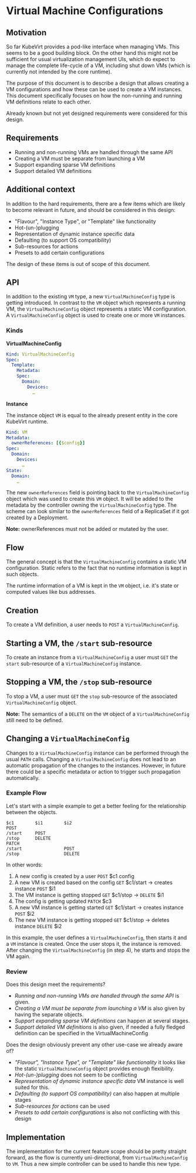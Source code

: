 # Virtual Machine Configurations

## Motivation

So far KubeVirt provides a pod-like interface when managing VMs. This seems to
be a good building block.
On the other hand this might not be sufficient for usual virtualization
management UIs, which do expect to manage the complete life-cycle of a VM,
including shut down VMs (which is currently not intended by the core runtime).


The purpose of this document is to describe a design that allows creating a VM
configurations and how these can be used to create a VM instances.  This
document specifically focuses on how the non-running and running VM definitions
relate to each other.

Already known but not yet designed requirements were considered for this
design.


## Requirements
* Running and non-running VMs are handled through the same API
* Creating a VM must be separate from launching a VM
* Support expanding sparse VM definitions
* Support detailed VM definitions


## Additional context
In addition to the hard requirements, there are a few items which are likely
to become relevant in future, and should be considered in this design:

* "Flavour", "Instance Type", or "Template" like functionality
* Hot-(un-)plugging
* Representation of dynamic instance specific data
* Defaulting (to support OS compatibility)
* Sub-resources for actions
* Presets to add certain configurations

The design of these items is out of scope of this document.


## API
In addition to the existing `VM` type, a new `VirtualMachineConfig` type is
getting introduced.
In contrast to the `VM` object which represents a running VM, the
`VirtualMachineConfig` object represents a static VM configuration.
A `VirtualMachineConfig` object is used to create one or more `VM` instances.

### Kinds

**VirtualMachineConfig**

```yaml
Kind: VirtualMachineConfig
Spec:
  Template:
    Metadata:
    Spec:
      Domain:
        Devices:
          …
```

**Instance**

The instance object `VM` is equal to the already present entity in the core
KubeVirt runtime.

```yaml
Kind: VM
Metadata:
  ownerReferences: [{$config}]
Spec:
  Domain:
    Devices:
      …
State:
  Domain:
    …
```

The new `ownerReferences` field is pointing back to the `VirtualMachineConfig`
object which was used to create this `VM` object.
It will be added to the metadata by the controller owning the
`VirtualMachineConfig` type.
The scheme can look similar to the `ownerReferences` field of a ReplicaSet
if it got created by a Deployment.

**Note:** ownerReferences must not be added or mutated by the user.


## Flow

The general concept is that the `VirtualMachineConfig` contains a static VM
configuration.
Static refers to the fact that no runtime information is kept in such objects.

The runtime information of a VM is kept in the `VM` object, i.e. it's state
or computed values like bus addresses.

## Creation
To create a VM definition, a user needs to `POST` a `VirtualMachineConfig`.

## Starting a VM, the `/start` sub-resource
To create an instance from a `VirtualMachineConfig` a user must `GET` the `start`
sub-resource of a `VirtualMachineConfig` instance.

## Stopping a VM, the `/stop` sub-resource
To stop a VM, a user must `GET` the `stop` sub-resource of the associated
`VirtualMachineConfig` object.

**Note:** The semantics of a `DELETE` on the `VM` object of a
`VirtualMachineConfig` still need to be defined.

## Changing a `VirtualMachineConfig`
Changes to a `VirtualMachineConfig` instance can be performed through the usual
`PATH` calls. Changing a `VirtualMachineConfig` does not lead to an automatic
propagation of the changes to the instances.
However, in future there could be a specific metadata or action to trigger
such propagation automatically.


### Example Flow

Let's start with a simple example to get a better feeling for the relationship
between the objects.

```
$c1        $i1        $i2
POST
/start     POST
/stop      DELETE
PATCH
/start                POST
/stop                 DELETE
```

In other words:

1. A new config is created by a user
   `POST` $c1 config
2. A new VM is created based on the config
   `GET` $c1/start
   → creates instance `POST` $i1
3. The VM instance is getting stopped
   `GET` $c1/stop
   → `DELETE` $i1
4. The config is getting updated
   `PATCH` $c3
5. A new VM instance is getting started
   `GET` $c1/start
   → creates instance `POST` $i2
6. The new VM instance is getting stopped
   `GET` $c1/stop
   → deletes instance `DELETE` $i2

In this example, the user defines a `VirtualMachineConfig`, then starts it and
a `VM` instance is created. Once the user stops it, the instance is removed.
After changing the `VirtualMachineConfig` (in step 4), he starts and stops the
VM again.


### Review

Does this design meet the requirements?

* _Running and non-running VMs are handled through the same API_ is given.
* _Creating a VM must be separate from launching a VM_ is also given by having
  the separate objects.
* _Support expanding sparse VM definitions_ can happen at several stages.
* _Support detailed VM definitions_ is also given, if needed a fully fledged
  definition can be specified in the VirtualMachineConfig


Does the design obviously prevent any other use-case we already aware of?

* _"Flavour", "Instance Type", or "Template" like functionality_ it looks like
  the static `VirtualMachineConfig` object provides enough flexibility.
* _Hot-(un-)plugging_ does not seem to be conflicting
* _Representation of dynamic instance specific data_ VM instance is well suited
  for this.
* _Defaulting (to support OS compatibility)_ can also happen at multiple stages
* _Sub-resources for actions_ can be used
* _Presets to add certain configurations_ is also not conflicting with this
  design


## Implementation


The implementation for the current feature scope should be pretty straight
forward, as the flow is currently uni-directional, from `VirtualMachineConfig`
to `VM`.
Thus a new simple controller can be used to handle this new type.
